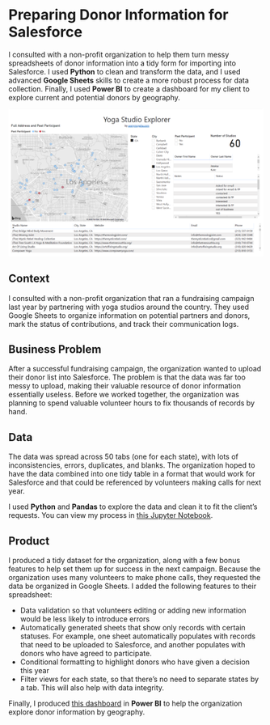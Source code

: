 # Preparing Donor Information for Salesforce
I consulted with a non-profit organization to help them turn messy spreadsheets of donor information into a tidy form for importing into Salesforce. I used **Python** to clean and transform the data, and I used advanced **Google Sheets** skills to create a more robust process for data collection. Finally, I used **Power BI** to create a dashboard for my client to explore current and potential donors by geography. 

![Image](https://github.com/amcgaha/preparing-donors-salesforce/blob/main/images/yoga_explorer_preview%20-%20Copy.png)


## Context
I consulted with a non-profit organization that ran a fundraising campaign last year by partnering with yoga studios around the country. They used Google Sheets to organize information on potential partners and donors, mark the status of contributions, and track their communication logs.

## Business Problem
After a successful fundraising campaign, the organization wanted to upload their donor list into Salesforce. The problem is that the data was far too messy to upload, making their valuable resource of donor information essentially useless. Before we worked together, the organization was planning to spend valuable volunteer hours to fix thousands of records by hand.

## Data
The data was spread across 50 tabs (one for each state), with lots of inconsistencies, errors, duplicates, and blanks. The organization hoped to have the data combined into one tidy table in a format that would work for Salesforce and that could be referenced by volunteers making calls for next year.

I used **Python** and **Pandas** to explore the data and clean it to fit the client’s requests. You can view my process in [this Jupyter Notebook](https://github.com/amcgaha/preparing-donors-salesforce/blob/main/Cleaning%20Salesforce%20Input.ipynb).

## Product
I produced a tidy dataset for the organization, along with a few bonus features to help set them up for success in the next campaign. Because the organization uses many volunteers to make phone calls, they requested the data be organized in Google Sheets. I added the following features to their spreadsheet:

* Data validation so that volunteers editing or adding new information would be less likely to introduce errors
* Automatically generated sheets that show only records with certain statuses. For example, one sheet automatically populates with records that need to be uploaded to Salesforce, and another populates with donors who have agreed to participate.
* Conditional formatting to highlight donors who have given a decision this year
* Filter views for each state, so that there’s no need to separate states by a tab. This will also help with data integrity.

Finally, I produced [this dashboard](https://github.com/amcgaha/preparing-donors-salesforce/blob/main/Yoga_Studio_Preview.pdf) in **Power BI** to help the organization explore donor information by geography.
